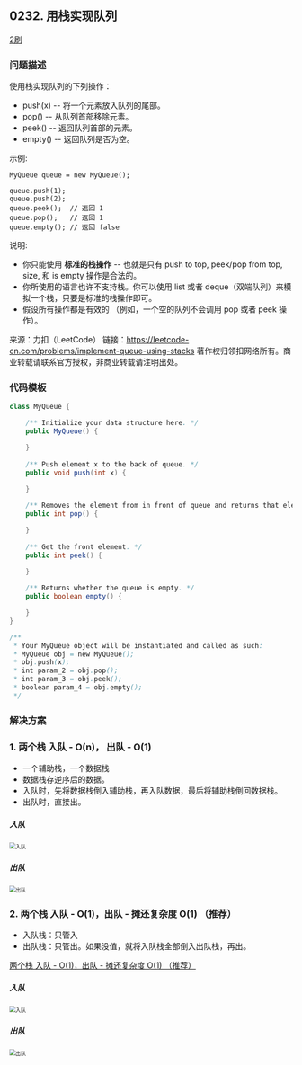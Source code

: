 <script src="https://cdn.bootcss.com/mathjax/2.7.7/MathJax.js?config=TeX-AMS-MML_HTMLorMML"></script>

## 0232. 用栈实现队列

[2刷]()

### 问题描述

使用栈实现队列的下列操作：

* push(x) -- 将一个元素放入队列的尾部。
* pop() -- 从队列首部移除元素。
* peek() -- 返回队列首部的元素。
* empty() -- 返回队列是否为空。

示例:

```
MyQueue queue = new MyQueue();

queue.push(1);
queue.push(2);  
queue.peek();  // 返回 1
queue.pop();   // 返回 1
queue.empty(); // 返回 false
```

说明:

* 你只能使用 **标准的栈操作** -- 也就是只有 push to top, peek/pop from top, size, 和 is empty 操作是合法的。
* 你所使用的语言也许不支持栈。你可以使用 list 或者 deque（双端队列）来模拟一个栈，只要是标准的栈操作即可。
* 假设所有操作都是有效的 （例如，一个空的队列不会调用 pop 或者 peek 操作）。

来源：力扣（LeetCode）
链接：https://leetcode-cn.com/problems/implement-queue-using-stacks
著作权归领扣网络所有。商业转载请联系官方授权，非商业转载请注明出处。

### 代码模板

``` java
class MyQueue {

    /** Initialize your data structure here. */
    public MyQueue() {

    }
    
    /** Push element x to the back of queue. */
    public void push(int x) {

    }
    
    /** Removes the element from in front of queue and returns that element. */
    public int pop() {

    }
    
    /** Get the front element. */
    public int peek() {

    }
    
    /** Returns whether the queue is empty. */
    public boolean empty() {

    }
}

/**
 * Your MyQueue object will be instantiated and called as such:
 * MyQueue obj = new MyQueue();
 * obj.push(x);
 * int param_2 = obj.pop();
 * int param_3 = obj.peek();
 * boolean param_4 = obj.empty();
 */
```

### 解决方案

### 1. 两个栈  入队 - O(n)， 出队 - O(1)

* 一个辅助栈，一个数据栈
* 数据栈存逆序后的数据。
* 入队时，先将数据栈倒入辅助栈，再入队数据，最后将辅助栈倒回数据栈。
* 出队时，直接出。

##### 入队

<img src="https://pic.leetcode-cn.com/c631edf5bdffe4fb3f9708d1d7ee70e992c1afe17563445b7b29f2686384a2b7-file_1561371337486" alt="入队" style="zoom: 67%;" />

##### 出队
<img src="https://pic.leetcode-cn.com/a82e27b1f103cfd2035741e23aba04c2e71eecabd83f3360f19029130c7f8abf-file_1561371337481" alt="出队" style="zoom: 67%;" />

### 2. 两个栈  入队 - O(1)，出队 - 摊还复杂度 O(1) （推荐）

* 入队栈：只管入
* 出队栈：只管出。如果没值，就将入队栈全部倒入出队栈，再出。

[两个栈  入队 - O(1)，出队 - 摊还复杂度 O(1) （推荐）](qu0232/solu2/MyQueue.java)

##### 入队

<img src="https://pic.leetcode-cn.com/b7ee1de51cf97d3e6ae445682de13b9495e51f9b91a802b77a89f700035e7945-file_1561371337486" alt="入队" style="zoom:67%;" />

##### 出队

<img src="https://assets.leetcode.com/static_assets/media/original_images/232_queue_using_stacksAPop.png" alt="出队" style="zoom:67%;" />